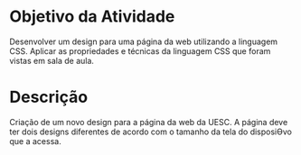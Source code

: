 # Objetivo da Atividade
Desenvolver um design para uma página da web utilizando a
linguagem CSS. Aplicar as propriedades e técnicas da linguagem CSS
que foram vistas em sala de aula.
# Descrição
Criação de um novo design para a página da web da UESC. A página deve ter dois
designs diferentes de acordo com o tamanho da tela do disposiƟvo que a acessa.
